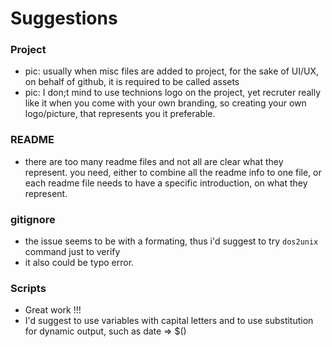 # Suggestions

### Project

- pic: usually when misc files are added to project, for the sake of UI/UX, on behalf of github, it is required to be called assets
- pic: I don;t mind to use technions logo on the project, yet recruter really like it when you come with your own branding, so creating your own logo/picture, that represents you it preferable. 

### README

- there are too many readme files and not all are clear what they represent. you need, either to combine all the readme info to one file, or each readme file needs to have a specific introduction, on what they represent.

### gitignore

- the issue seems to be with a formating, thus i'd suggest to try `dos2unix` command just to verify
- it also could be typo error.

### Scripts

- Great work !!!
- I'd suggest to use variables with capital letters and to use substitution for dynamic output, such as date => $()

